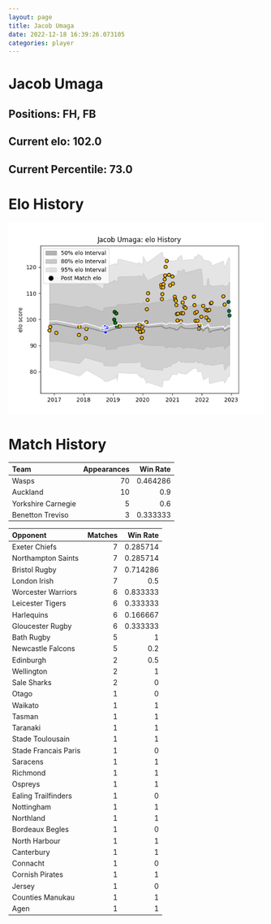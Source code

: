 ```yaml
---  
layout: page  
title: Jacob Umaga  
date: 2022-12-18 16:39:26.073105  
categories: player  
---
```

# Jacob Umaga

## Positions: FH, FB

## Current elo: 102.0

## Current Percentile: 73.0

# Elo History


![elo history](history_JacobUmaga.png)
# Match History


| Team               |   Appearances |   Win Rate |
|:-------------------|--------------:|-----------:|
| Wasps              |            70 |   0.464286 |
| Auckland           |            10 |   0.9      |
| Yorkshire Carnegie |             5 |   0.6      |
| Benetton Treviso   |             3 |   0.333333 |

| Opponent             |   Matches |   Win Rate |
|:---------------------|----------:|-----------:|
| Exeter Chiefs        |         7 |   0.285714 |
| Northampton Saints   |         7 |   0.285714 |
| Bristol Rugby        |         7 |   0.714286 |
| London Irish         |         7 |   0.5      |
| Worcester Warriors   |         6 |   0.833333 |
| Leicester Tigers     |         6 |   0.333333 |
| Harlequins           |         6 |   0.166667 |
| Gloucester Rugby     |         6 |   0.333333 |
| Bath Rugby           |         5 |   1        |
| Newcastle Falcons    |         5 |   0.2      |
| Edinburgh            |         2 |   0.5      |
| Wellington           |         2 |   1        |
| Sale Sharks          |         2 |   0        |
| Otago                |         1 |   0        |
| Waikato              |         1 |   1        |
| Tasman               |         1 |   1        |
| Taranaki             |         1 |   1        |
| Stade Toulousain     |         1 |   1        |
| Stade Francais Paris |         1 |   0        |
| Saracens             |         1 |   1        |
| Richmond             |         1 |   1        |
| Ospreys              |         1 |   1        |
| Ealing Trailfinders  |         1 |   0        |
| Nottingham           |         1 |   1        |
| Northland            |         1 |   1        |
| Bordeaux Begles      |         1 |   0        |
| North Harbour        |         1 |   1        |
| Canterbury           |         1 |   1        |
| Connacht             |         1 |   0        |
| Cornish Pirates      |         1 |   1        |
| Jersey               |         1 |   0        |
| Counties Manukau     |         1 |   1        |
| Agen                 |         1 |   1        |